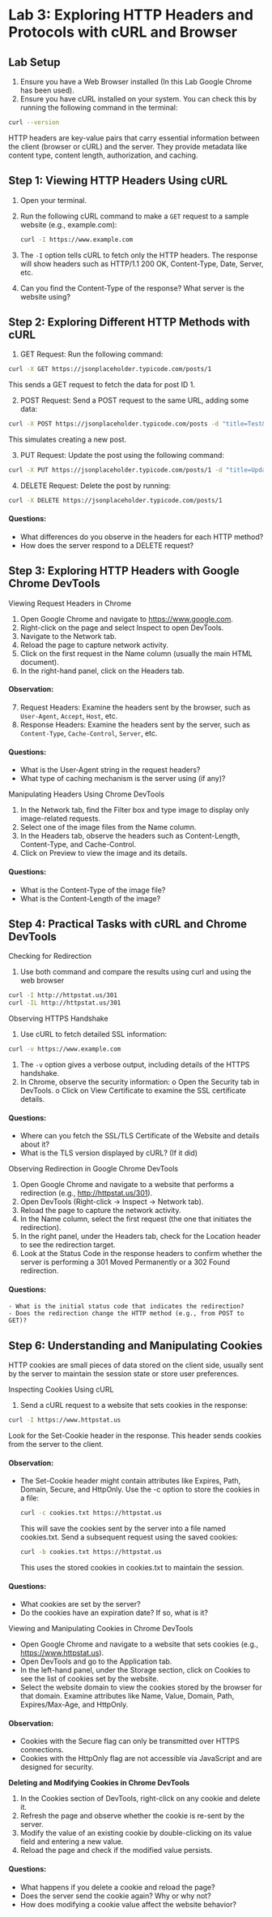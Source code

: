# Lab 3: Exploring HTTP Headers and Protocols with cURL and Browser

## Lab Setup
1.	Ensure you have a Web Browser installed (In this Lab Google Chrome has been used).
2.	Ensure you have cURL installed on your system. You can check this by running the following command in the terminal: 

```sh
curl --version
```

HTTP headers are key-value pairs that carry essential information between the client (browser or cURL) and the server. They provide metadata like content type, content length, authorization, and caching.

## Step 1: Viewing HTTP Headers Using cURL
1.	Open your terminal.
2.	Run the following cURL command to make a `GET` request to a sample website (e.g., example.com): 

    ```sh
    curl -I https://www.example.com
    ```
3.	The `-I` option tells cURL to fetch only the HTTP headers. The response will show headers such as HTTP/1.1 200 OK, Content-Type, Date, Server, etc.
4. Can you find the Content-Type of the response? What server is the website using?

## Step 2: Exploring Different HTTP Methods with cURL
1.	GET Request: Run the following command:

```sh
curl -X GET https://jsonplaceholder.typicode.com/posts/1
```

This sends a GET request to fetch the data for post ID 1.

2. POST Request: Send a POST request to the same URL, adding some data:

```sh
curl -X POST https://jsonplaceholder.typicode.com/posts -d "title=Test&body=This is a test post."
```

This simulates creating a new post.


3. PUT Request: Update the post using the following command:

```sh
curl -X PUT https://jsonplaceholder.typicode.com/posts/1 -d "title=Updated Title&body=Updated body"
```

4. DELETE Request: Delete the post by running:

```sh
curl -X DELETE https://jsonplaceholder.typicode.com/posts/1
```

#### Questions:
- What differences do you observe in the headers for each HTTP method?
- How does the server respond to a DELETE request?


## Step 3: Exploring HTTP Headers with Google Chrome DevTools
Viewing Request Headers in Chrome
1.	Open Google Chrome and navigate to https://www.google.com.
2.	Right-click on the page and select Inspect to open DevTools.
3.	Navigate to the Network tab.
4.	Reload the page to capture network activity.
5.	Click on the first request in the Name column (usually the main HTML document).
6.	In the right-hand panel, click on the Headers tab.

#### Observation:
7.	Request Headers: Examine the headers sent by the browser, such as `User-Agent`, `Accept`, `Host`, etc.
8.	Response Headers: Examine the headers sent by the server, such as `Content-Type`, `Cache-Control`, `Server`, etc.

#### Questions:
- What is the User-Agent string in the request headers?
- What type of caching mechanism is the server using (if any)?

Manipulating Headers Using Chrome DevTools
1.	In the Network tab, find the Filter box and type image to display only image-related requests.
2.	Select one of the image files from the Name column.
3.	In the Headers tab, observe the headers such as Content-Length, Content-Type, and Cache-Control.
4.	Click on Preview to view the image and its details.

#### Questions:
- What is the Content-Type of the image file?
- What is the Content-Length of the image?


## Step 4: Practical Tasks with cURL and Chrome DevTools
Checking for Redirection
1.	Use both command and compare the results using curl and using the web browser

```sh
curl -I http://httpstat.us/301
curl -IL http://httpstat.us/301
```
Observing HTTPS Handshake
1.	Use cURL to fetch detailed SSL information:

```sh
curl -v https://www.example.com
```

1.	The `-v` option gives a verbose output, including details of the HTTPS handshake.
2.	In Chrome, observe the security information:
o	Open the Security tab in DevTools.
o	Click on View Certificate to examine the SSL certificate details.

#### Questions:
- Where can you fetch the SSL/TLS Certificate of the Website and details about it?
- What is the TLS version displayed by cURL? (If it did)


Observing Redirection in Google Chrome DevTools
1.	Open Google Chrome and navigate to a website that performs a redirection (e.g., http://httpstat.us/301).
2.	Open DevTools (Right-click -> Inspect -> Network tab).
3.	Reload the page to capture the network activity.
4.	In the Name column, select the first request (the one that initiates the redirection).
5.	In the right panel, under the Headers tab, check for the Location header to see the redirection target.
6.	Look at the Status Code in the response headers to confirm whether the server is performing a 301 Moved Permanently or a 302 Found redirection.

#### Questions:
    - What is the initial status code that indicates the redirection?
    - Does the redirection change the HTTP method (e.g., from POST to GET)?

## Step 6: Understanding and Manipulating Cookies
HTTP cookies are small pieces of data stored on the client side, usually sent by the server to maintain the session state or store user preferences.

Inspecting Cookies Using cURL
1.	Send a cURL request to a website that sets cookies in the response:

```sh
curl -I https://www.httpstat.us
```

Look for the Set-Cookie header in the response. This header sends cookies from the server to the client.

#### Observation:
- The Set-Cookie header might contain attributes like Expires, Path, Domain, Secure, and HttpOnly.
Use the -c option to store the cookies in a file:

    ```sh
    curl -c cookies.txt https://httpstat.us
    ```
    This will save the cookies sent by the server into a file named cookies.txt.
    Send a subsequent request using the saved cookies:
    
    ```sh
    curl -b cookies.txt https://httpstat.us
    ```
    This uses the stored cookies in cookies.txt to maintain the session.

#### Questions:
- What cookies are set by the server?
- Do the cookies have an expiration date? If so, what is it?

Viewing and Manipulating Cookies in Chrome DevTools
- Open Google Chrome and navigate to a website that sets cookies (e.g., https://www.httpstat.us).
- Open DevTools and go to the Application tab.
- In the left-hand panel, under the Storage section, click on Cookies to see the list of cookies set by the website.
- Select the website domain to view the cookies stored by the browser for that domain. Examine attributes like Name, Value, Domain, Path, Expires/Max-Age, and HttpOnly.

#### Observation:
- Cookies with the Secure flag can only be transmitted over HTTPS connections.
- Cookies with the HttpOnly flag are not accessible via JavaScript and are designed for security.

**Deleting and Modifying Cookies in Chrome DevTools**
1.	In the Cookies section of DevTools, right-click on any cookie and delete it.
2.	Refresh the page and observe whether the cookie is re-sent by the server.
3.	Modify the value of an existing cookie by double-clicking on its value field and entering a new value.
4.	Reload the page and check if the modified value persists.

#### Questions:
- What happens if you delete a cookie and reload the page?
- Does the server send the cookie again? Why or why not?
- How does modifying a cookie value affect the website behavior?
